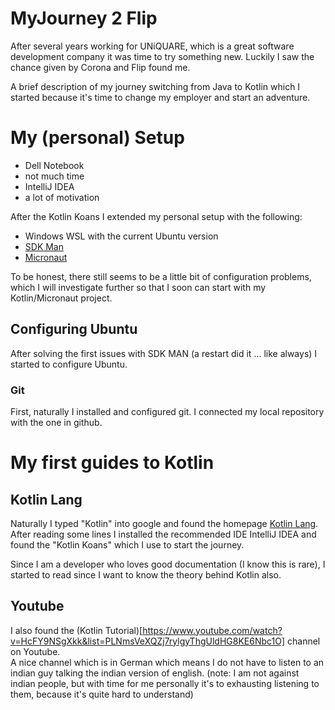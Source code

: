 # MyJourney 2 Flip
After several years working for UNiQUARE, which is a great software development company it was time to try something new.
Luckily I saw the chance given by Corona and Flip found me.

A brief description of my journey switching from Java to Kotlin which I started because it's time to change my employer and start an adventure.

# My (personal) Setup
- Dell Notebook
- not much time
- IntelliJ IDEA
- a lot of motivation

After the Kotlin Koans I extended my personal setup with the following:
- Windows WSL with the current Ubuntu version
- [SDK Man](https://sdkman.io/)
- [Micronaut](https://micronaut.io/)

To be honest, there still seems to be a little bit of configuration problems, which I will investigate further so that I soon can start with my Kotlin/Micronaut project. 
## Configuring Ubuntu
After solving the first issues with SDK MAN (a restart did it ... like always) I started to configure Ubuntu.   
### Git
First, naturally I installed and configured git. 
I connected my local repository with the one in github.

# My first guides to Kotlin
## Kotlin Lang
Naturally I typed "Kotlin" into google and found the homepage [Kotlin Lang](https://kotlinlang.org).   
After reading some lines I installed the recommended IDE IntelliJ IDEA and found the "Kotlin Koans" which I use to start the journey.

Since I am a developer who loves good documentation (I know this is rare), I started to read since I want to know the theory behind Kotlin also.

## Youtube
I also found the (Kotlin Tutorial)[https://www.youtube.com/watch?v=HcFY9NSgXkk&list=PLNmsVeXQZj7rylgyThgUldHG8KE6Nbc1O] channel on Youtube.  
A nice channel which is in German which means I do not have to listen to an indian guy talking the indian version of english. (note: I am not against indian people, but with time for me personally it's to exhausting listening to them, because it's quite hard to understand)


